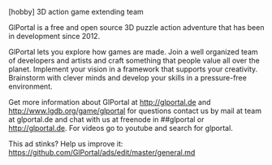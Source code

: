 [hobby] 3D action game extending team

GlPortal is a free and open source 3D puzzle action adventure that has been in development since 2012.

GlPortal lets you explore how games are made. Join a well organized team of developers and artists and craft something that people value all over the planet. Implement your vision in a framework that supports your creativity. Brainstorm with clever minds and develop your skills in a pressure-free environment.

Get more information about GlPortal at http://glportal.de and http://www.lgdb.org/game/glportal for questions contact us by mail at team at glportal.de and chat with us at freenode in ##glportal or http://glportal.de. For videos go to youtube and search for glportal.

This ad stinks? Help us improve it: https://github.com/GlPortal/ads/edit/master/general.md
